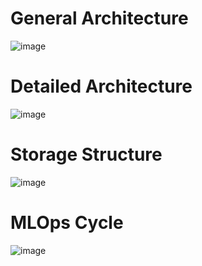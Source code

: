 # General Architecture

![image](https://github.com/user-attachments/assets/fd5d89f3-ce58-4f8d-8c5e-377795e834a8)

# Detailed Architecture

![image](https://github.com/user-attachments/assets/64b1f8b2-22ce-4cdd-ac63-c8855883fbe0)

# Storage Structure

![image](https://github.com/user-attachments/assets/89c2aa4f-47a4-415e-a252-19f46bd7f3ef)

# MLOps Cycle

![image](https://github.com/user-attachments/assets/07d7b690-6111-423e-88e5-5e13d9b644be)



